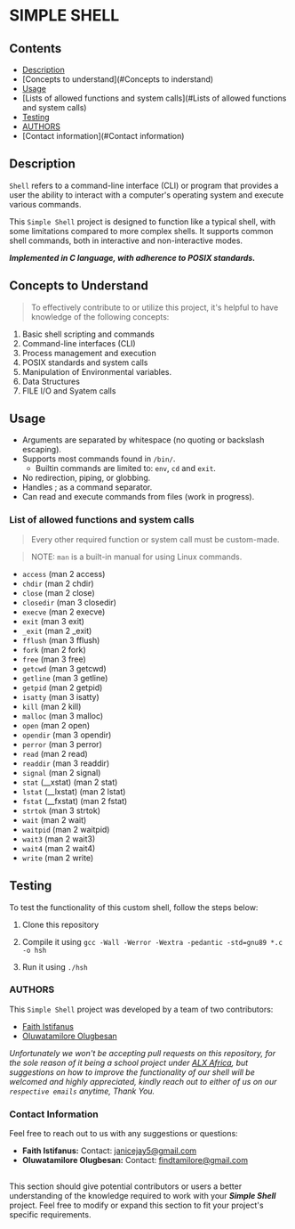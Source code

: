 # SIMPLE SHELL

## Contents
- [Description](#Description)
- [Concepts to understand](#Concepts to inderstand)
- [Usage](#Usage)
- [Lists of allowed functions and system calls](#Lists of allowed functions and system calls)
- [Testing](#Testing)
- [AUTHORS](#AUTHORS)
- [Contact information](#Contact information)

## Description

`Shell` refers to a command-line interface (CLI) or program that provides a user the ability to interact with a computer's operating system and execute various commands.

This `Simple Shell` project is designed to function like a typical shell, with some limitations compared to more complex shells. It supports common shell commands, both in interactive and non-interactive modes.

***Implemented in C language, with adherence to POSIX standards.***

## Concepts to Understand
> To effectively contribute to or utilize this project, it's helpful to have knowledge of the following concepts:

1. Basic shell scripting and commands
2. Command-line interfaces (CLI)
3. Process management and execution
4. POSIX standards and system calls
5. Manipulation of Environmental variables.
6. Data Structures
7. FILE I/O and Syatem calls

## Usage

- Arguments are separated by whitespace (no quoting or backslash escaping).
- Supports most commands found in `/bin/`.
	- Builtin commands are limited to: `env`, `cd` and `exit`.
- No redirection, piping, or globbing.
- Handles ; as a command separator.
- Can read and execute commands from files (work in progress).

### List of allowed functions and system calls
> Every other required function or system call must be custom-made.

> NOTE: `man` is a built-in manual for using Linux commands.

- `access` (man 2 access)
- `chdir` (man 2 chdir)
- `close` (man 2 close)
- `closedir` (man 3 closedir)
- `execve` (man 2 execve)
- `exit` (man 3 exit)
- `_exit` (man 2 _exit)
- `fflush` (man 3 fflush)
- `fork` (man 2 fork)
- `free` (man 3 free)
- `getcwd` (man 3 getcwd)
- `getline` (man 3 getline)
- `getpid` (man 2 getpid)
- `isatty` (man 3 isatty)
- `kill` (man 2 kill)
- `malloc` (man 3 malloc)
- `open` (man 2 open)
- `opendir` (man 3 opendir)
- `perror` (man 3 perror)
- `read` (man 2 read)
- `readdir` (man 3 readdir)
- `signal` (man 2 signal)
- `stat` (__xstat) (man 2 stat)
- `lstat` (__lxstat) (man 2 lstat)
- `fstat` (__fxstat) (man 2 fstat)
- `strtok` (man 3 strtok)
- `wait` (man 2 wait)
- `waitpid` (man 2 waitpid)
- `wait3` (man 2 wait3)
- `wait4` (man 2 wait4)
- `write` (man 2 write)

## Testing
To test the functionality of this custom shell, follow the steps below:
1. Clone this repository

2. Compile it using `gcc -Wall -Werror -Wextra -pedantic -std=gnu89 *.c -o hsh`

3. Run it using `./hsh`

### AUTHORS
This `Simple Shell` project was developed by a team of two contributors:
- [Faith Istifanus](https://github.com/Janicejay)
- [Oluwatamilore Olugbesan](https://github.com/Tamilore-0)

_Unfortunately we won't be accepting pull requests on this repository, for the sole reason of it being a school project under [ALX Africa](https://www.alxafrica.com/), but suggestions on how to improve the functionality of our shell will be welcomed and highly appreciated, kindly reach out to either of us on our `respective emails` anytime, Thank You._

### Contact Information
Feel free to reach out to us with any suggestions or questions:

- **Faith Istifanus:** Contact: janicejay5@gmail.com
- **Oluwatamilore Olugbesan:** Contact: findtamilore@gmail.com
##
This section should give potential contributors or users a better understanding of the knowledge required to work with your ***Simple Shell*** project. Feel free to modify or expand this section to fit your project's specific requirements.


